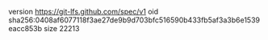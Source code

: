 version https://git-lfs.github.com/spec/v1
oid sha256:0408af6077118f3ae27de9b9d703bfc516590b433fb5af3a3b6e1539eacc853b
size 22213
